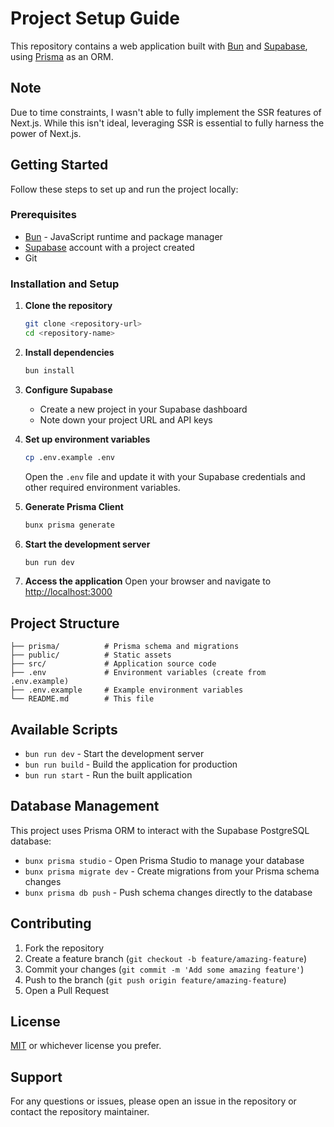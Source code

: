 # Project Setup Guide

This repository contains a web application built with [Bun](https://bun.sh/) and [Supabase](https://supabase.com/), using [Prisma](https://www.prisma.io/) as an ORM.

## Note
Due to time constraints, I wasn't able to fully implement the SSR features of Next.js. While this isn't ideal, leveraging SSR is essential to fully harness the power of Next.js.

## Getting Started

Follow these steps to set up and run the project locally:

### Prerequisites

- [Bun](https://bun.sh/) - JavaScript runtime and package manager
- [Supabase](https://supabase.com/) account with a project created
- Git

### Installation and Setup

1. **Clone the repository**

   ```bash
   git clone <repository-url>
   cd <repository-name>
   ```

2. **Install dependencies**

   ```bash
   bun install
   ```

3. **Configure Supabase**

   - Create a new project in your Supabase dashboard
   - Note down your project URL and API keys

4. **Set up environment variables**

   ```bash
   cp .env.example .env
   ```

   Open the `.env` file and update it with your Supabase credentials and other required environment variables.

5. **Generate Prisma Client**

   ```bash
   bunx prisma generate
   ```

6. **Start the development server**

   ```bash
   bun run dev
   ```

7. **Access the application**
   Open your browser and navigate to [http://localhost:3000](http://localhost:3000)

## Project Structure

```
├── prisma/          # Prisma schema and migrations
├── public/          # Static assets
├── src/             # Application source code
├── .env             # Environment variables (create from .env.example)
├── .env.example     # Example environment variables
└── README.md        # This file
```

## Available Scripts

- `bun run dev` - Start the development server
- `bun run build` - Build the application for production
- `bun run start` - Run the built application

## Database Management

This project uses Prisma ORM to interact with the Supabase PostgreSQL database:

- `bunx prisma studio` - Open Prisma Studio to manage your database
- `bunx prisma migrate dev` - Create migrations from your Prisma schema changes
- `bunx prisma db push` - Push schema changes directly to the database

## Contributing

1. Fork the repository
2. Create a feature branch (`git checkout -b feature/amazing-feature`)
3. Commit your changes (`git commit -m 'Add some amazing feature'`)
4. Push to the branch (`git push origin feature/amazing-feature`)
5. Open a Pull Request

## License

[MIT](LICENSE) or whichever license you prefer.

## Support

For any questions or issues, please open an issue in the repository or contact the repository maintainer.
